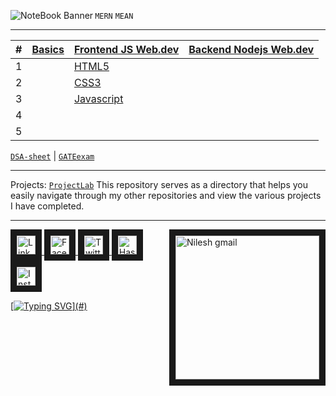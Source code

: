 <a href="https://github.com/VebGlitch/NoteBook" target="_blank" > <img align="left"  src="https://user-images.githubusercontent.com/109365075/232681066-b0a05bdb-be5e-48c4-b988-1532e82cbde0.png"  alt="NoteBook Banner" />  </a> 
`MERN` `MEAN`

---

| # | [Basics](https://github.com/VebGlitch/NoteBook/tree/main/0.%20Basics)  	| [Frontend JS Web.dev](https://github.com/VebGlitch/NoteBook/tree/main/1.%20Frontend%20JS%20Web.dev)  	| [Backend Nodejs Web.dev](https://github.com/VebGlitch/NoteBook/tree/main/2.%20Backend%20Nodejs%20Web.dev)  	|
|--- |---	|---	|---	|
| 1 |   	| [HTML5](https://github.com/VebGlitch/NoteBook/tree/main/1.%20Frontend%20JS%20Web.dev/1.%20HTML5)  	|   	|  
| 2 |   	| [CSS3](https://github.com/VebGlitch/NoteBook/tree/main/1.%20Frontend%20JS%20Web.dev/2.%20CSS3)  	|   	|
| 3 |   	| [Javascript ](https://github.com/VebGlitch/NoteBook/tree/main/1.%20Frontend%20JS%20Web.dev/3.%20Javascript)  	|   	| 
| 4 |   	|   	|   	|
| 5 |   	|   	|   	|


[`DSA-sheet`](https://github.com/VebGlitch/NoteBook/tree/main/DSA-sheet) | [`GATEexam`](https://github.com/VebGlitch/NoteBook/tree/main/GATEexam)

---

Projects: [`ProjectLab`](https://github.com/VebGlitch/ProjectLab) This repository serves as a directory that helps you easily navigate through my other repositories and view the various projects I have completed.

---
<!-- Connect with me  -->
<a href="#" target="_blank"> <img align="right" src="https://user-images.githubusercontent.com/83578068/190886850-029b2ce4-7b0d-47dd-8781-7092bee9b79e.png" alt="Nilesh gmail" width="230" border="10"/> </a>

<a href="https://www.linkedin.com/company/82633341" target="_blank"> <img src="https://user-images.githubusercontent.com/83578068/182090042-66a4d07a-19b3-4a0e-bb55-90433202f364.png" alt="LinkedIN" width="30" height="30" border="10"/>   <a href="https://www.facebook.com/vebglitch/" target="_blank"> <img  src="https://user-images.githubusercontent.com/83578068/182090072-f1ec00dd-05fa-46e5-92f9-6b91bda8cedf.png" alt="FaceBook" width="30" height="30" border="10"/> <a href="https://www.twitter.com/vebglitch" target="_blank"> <img  src="https://user-images.githubusercontent.com/83578068/182090162-2185eaae-fa13-46e7-9234-35e9aaae4a90.png" alt="Twitter" width="30" height="30" border="10"/> <a href="https://hashnode.com/@Vebglitch" target="_blank"> <img  src="https://user-images.githubusercontent.com/83578068/182090131-0eb5011a-7611-45c7-8e3a-42416d7a3100.png" alt="HashNode" width="30" height="30" border="10"/>
<a href="https://www.instagram.com/vebglitch" target="_blank"> <img  src="https://user-images.githubusercontent.com/83578068/182090113-295874ae-3dee-445c-831a-a42314543047.png" alt="Instagram" width="30" height="30" border="10"/>


 <!-- moving text -->

[![Typing SVG](https://readme-typing-svg.herokuapp.com?font=Montserrat&width=600&height=100&lines=thank+you+so+much%2C+have+a+great+day+!)](#)

<!-- End of the File by NileshNama NileshNama and MIT Licensed-->
